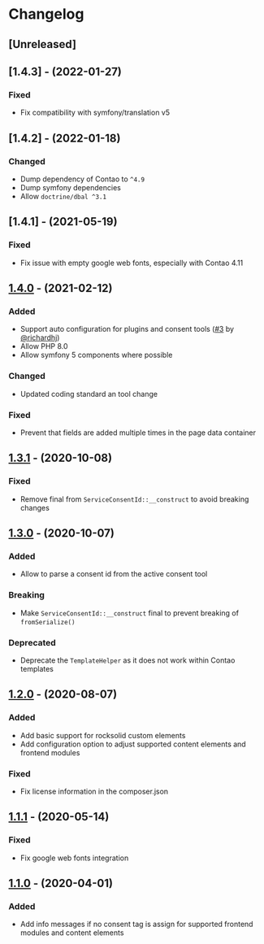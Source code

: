 
# Changelog

## [Unreleased]

## [1.4.3] - (2022-01-27)

### Fixed

 - Fix compatibility with symfony/translation v5

## [1.4.2] - (2022-01-18)

### Changed

 - Dump dependency of Contao to `^4.9`
 - Dump symfony dependencies
 - Allow `doctrine/dbal ^3.1`

## [1.4.1] - (2021-05-19)

### Fixed

 - Fix issue with empty google web fonts, especially with Contao 4.11

## [1.4.0] - (2021-02-12)

### Added

 - Support auto configuration for plugins and consent tools ([#3](https://github.com/hofff/contao-consent-bridge/pull/3) by [@richardhj](https://github.com/richardhj))
 - Allow PHP 8.0
 - Allow symfony 5 components where possible

### Changed

 - Updated coding standard an tool change

### Fixed

 - Prevent that fields are added multiple times in the page data container

## [1.3.1] - (2020-10-08)

### Fixed

 - Remove final from `ServiceConsentId::__construct` to avoid breaking changes

## [1.3.0] - (2020-10-07)

### Added

 - Allow to parse a consent id from the active consent tool
 
### Breaking

 - Make `ServiceConsentId::__construct` final to prevent breaking of `fromSerialize()` 
 
### Deprecated

 - Deprecate the `TemplateHelper` as it does not work within Contao templates

## [1.2.0] - (2020-08-07)

### Added

- Add basic support for rocksolid custom elements
- Add configuration option to adjust supported content elements and frontend modules

### Fixed

- Fix license information in the composer.json

## [1.1.1] - (2020-05-14)

### Fixed

 - Fix google web fonts integration
 
## [1.1.0] - (2020-04-01)

### Added

- Add info messages if no consent tag is assign for supported frontend modules and content elements


[1.4.0]: https://github.com/hofff/contao-consent-bridge/compare/1.3.1...1.4.0
[1.3.1]: https://github.com/hofff/contao-consent-bridge/compare/1.3.0...1.3.1
[1.3.0]: https://github.com/hofff/contao-consent-bridge/compare/1.2.0...1.3.0
[1.2.0]: https://github.com/hofff/contao-consent-bridge/compare/1.1.1...1.2.0
[1.1.1]: https://github.com/hofff/contao-consent-bridge/compare/1.1.0...1.1.1
[1.1.0]: https://github.com/hofff/contao-consent-bridge/compare/1.0.0...1.1.0
